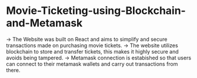 # Movie-Ticketing-using-Blockchain-and-Metamask


-> The Website was built on React and aims to simplify and secure transactions made on purchasing movie tickets.
-> The website utilizes blockchain to store and transfer tickets, this makes it highly secure and avoids being tampered.
-> Metamask connection is estabished so that users can connect to their metamask wallets and carry out transactions from there.
